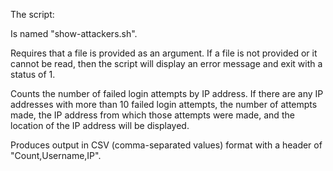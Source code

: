 The script:

Is named "show-attackers.sh".

Requires that a file is provided as an argument.  If a file is not provided or it cannot be read, then the script will display an error message and exit with a 
status of 1.

Counts the number of failed login attempts by IP address.  If there are any IP addresses with more than 10 failed login attempts, the number of attempts made, 
the IP address from which those attempts were made, and the location of the IP address will be displayed.

Produces output in CSV (comma-separated values) format with a header of "Count,Username,IP".
